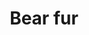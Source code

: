 ---
layout: item
title: Bear fur
item-id: 948
datatable: true
id: 948
name: "Bear fur"
monsters:
  - id: 299
    name: "Gunthor the brave"
    combat_level: 29
    wiki_url: "https://oldschool.runescape.wiki/w/Gunthor_the_brave"
    drops:
      - quantity: "1"
        noted: false
        rarity: 0.0078125
  - id: 2838
    name: "Grizzly bear"
    combat_level: 21
    wiki_url: "https://oldschool.runescape.wiki/w/Grizzly_bear#Level_21"
    drops:
      - quantity: "1"
        noted: false
        rarity: 1
  - id: 2839
    name: "Black bear"
    combat_level: 19
    wiki_url: "https://oldschool.runescape.wiki/w/Black_bear"
    drops:
      - quantity: "1"
        noted: false
        rarity: 1
  - id: 3055
    name: "Barbarian"
    combat_level: 17
    wiki_url: "https://oldschool.runescape.wiki/w/Barbarian#Level_17_(Alberich)"
    drops:
      - quantity: "1"
        noted: false
        rarity: 0.0078125
      - quantity: "1"
        noted: false
        rarity: 0.0078125
  - id: 3056
    name: "Barbarian"
    combat_level: 10
    wiki_url: "https://oldschool.runescape.wiki/w/Barbarian#Level_10_(Fafner)"
    drops:
      - quantity: "1"
        noted: false
        rarity: 0.0078125
      - quantity: "1"
        noted: false
        rarity: 0.0078125
  - id: 3057
    name: "Barbarian"
    combat_level: 17
    wiki_url: "https://oldschool.runescape.wiki/w/Barbarian#Level_17_(Fasolt)"
    drops:
      - quantity: "1"
        noted: false
        rarity: 0.0078125
      - quantity: "1"
        noted: false
        rarity: 0.0078125
  - id: 3058
    name: "Barbarian"
    combat_level: 17
    wiki_url: "https://oldschool.runescape.wiki/w/Barbarian#Level_17_(Siegmund)"
    drops:
      - quantity: "1"
        noted: false
        rarity: 0.0078125
      - quantity: "1"
        noted: false
        rarity: 0.0078125
  - id: 3059
    name: "Barbarian"
    combat_level: 10
    wiki_url: "https://oldschool.runescape.wiki/w/Barbarian#Level_10_(Siegfried)"
    drops:
      - quantity: "1"
        noted: false
        rarity: 0.0078125
      - quantity: "1"
        noted: false
        rarity: 0.0078125
  - id: 3060
    name: "Barbarian"
    combat_level: 10
    wiki_url: "https://oldschool.runescape.wiki/w/Barbarian#Level_10_(Lydspor)"
    drops:
      - quantity: "1"
        noted: false
        rarity: 0.0078125
      - quantity: "1"
        noted: false
        rarity: 0.0078125
  - id: 3061
    name: "Barbarian"
    combat_level: 10
    wiki_url: "https://oldschool.runescape.wiki/w/Barbarian#Level_10_(Hagen)"
    drops:
      - quantity: "1"
        noted: false
        rarity: 0.0078125
      - quantity: "1"
        noted: false
        rarity: 0.0078125
  - id: 3062
    name: "Barbarian"
    combat_level: 17
    wiki_url: "https://oldschool.runescape.wiki/w/Barbarian#Level_17_(Minarch)"
    drops:
      - quantity: "1"
        noted: false
        rarity: 0.0078125
      - quantity: "1"
        noted: false
        rarity: 0.0078125
  - id: 3064
    name: "Barbarian"
    combat_level: 10
    wiki_url: "https://oldschool.runescape.wiki/w/Barbarian#Level_10_(Wotan)"
    drops:
      - quantity: "1"
        noted: false
        rarity: 0.0078125
      - quantity: "1"
        noted: false
        rarity: 0.0078125
  - id: 3065
    name: "Barbarian"
    combat_level: 10
    wiki_url: "https://oldschool.runescape.wiki/w/Barbarian#Level_10_(Acelin)"
    drops:
      - quantity: "1"
        noted: false
        rarity: 0.0078125
      - quantity: "1"
        noted: false
        rarity: 0.0078125
  - id: 3066
    name: "Barbarian"
    combat_level: 10
    wiki_url: "https://oldschool.runescape.wiki/w/Barbarian#Level_10_(Adelino)"
    drops:
      - quantity: "1"
        noted: false
        rarity: 0.0078125
      - quantity: "1"
        noted: false
        rarity: 0.0078125
  - id: 3067
    name: "Barbarian"
    combat_level: 10
    wiki_url: "https://oldschool.runescape.wiki/w/Barbarian#Level_10_(Adolpho)"
    drops:
      - quantity: "1"
        noted: false
        rarity: 0.0078125
      - quantity: "1"
        noted: false
        rarity: 0.0078125
  - id: 3068
    name: "Barbarian"
    combat_level: 15
    wiki_url: "https://oldschool.runescape.wiki/w/Barbarian#Level_15_(Aitan)"
    drops:
      - quantity: "1"
        noted: false
        rarity: 0.0078125
      - quantity: "1"
        noted: false
        rarity: 0.0078125
  - id: 3069
    name: "Barbarian"
    combat_level: 17
    wiki_url: "https://oldschool.runescape.wiki/w/Barbarian#Level_17_(Brunnhilde)"
    drops:
      - quantity: "1"
        noted: false
        rarity: 0.0078125
      - quantity: "1"
        noted: false
        rarity: 0.0078125
  - id: 3070
    name: "Barbarian"
    combat_level: 10
    wiki_url: "https://oldschool.runescape.wiki/w/Barbarian#Level_10_(Gutrune)"
    drops:
      - quantity: "1"
        noted: false
        rarity: 0.0078125
      - quantity: "1"
        noted: false
        rarity: 0.0078125
  - id: 3071
    name: "Barbarian"
    combat_level: 10
    wiki_url: "https://oldschool.runescape.wiki/w/Barbarian#Level_10_(Edelschwarz)"
    drops:
      - quantity: "1"
        noted: false
        rarity: 0.0078125
      - quantity: "1"
        noted: false
        rarity: 0.0078125
  - id: 3072
    name: "Barbarian"
    combat_level: 9
    wiki_url: "https://oldschool.runescape.wiki/w/Barbarian#Level_9_(Sieglinde)"
    drops:
      - quantity: "1"
        noted: false
        rarity: 0.0078125
      - quantity: "1"
        noted: false
        rarity: 0.0078125
  - id: 3262
    name: "Barbarian"
    combat_level: 8
    wiki_url: "https://oldschool.runescape.wiki/w/Barbarian#Level_8"
    drops:
      - quantity: "1"
        noted: false
        rarity: 0.0078125
      - quantity: "1"
        noted: false
        rarity: 0.0078125
---